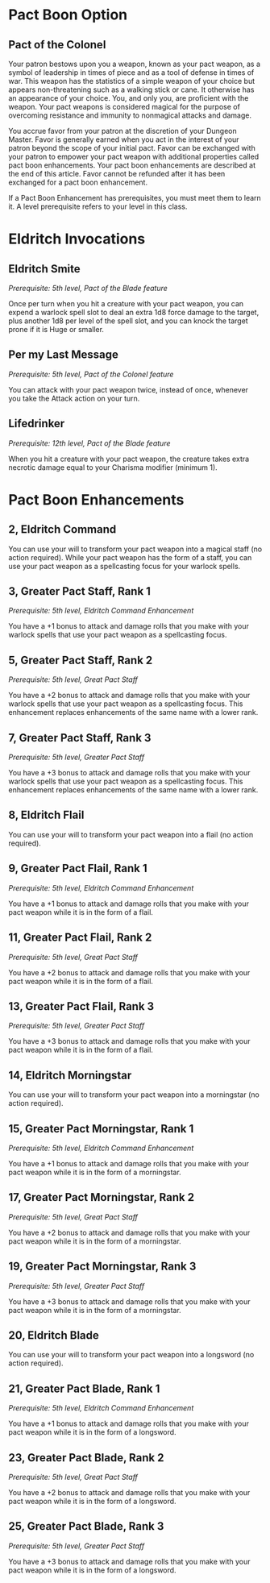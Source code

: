 # Pact Boon Option

## Pact of the Colonel

Your patron bestows upon you a weapon, known as your pact weapon, as a symbol of leadership in times of piece and as a tool of defense in times of war. This weapon has the statistics of a simple weapon of your choice but appears non-threatening such as a walking stick or cane. It otherwise has an appearance of your choice. You, and only you, are proficient with the weapon. Your pact weapons is considered magical for the purpose of overcoming resistance and immunity to nonmagical attacks and damage.

You accrue favor from your patron at the discretion of your Dungeon Master. Favor is generally earned when you act in the interest of your patron beyond the scope of your initial pact. Favor can be exchanged with your patron to empower your pact weapon with additional properties called pact boon enhancements. Your pact boon enhancements are described at the end of this article. Favor cannot be refunded after it has been exchanged for a pact boon enhancement.

If a Pact Boon Enhancement has prerequisites, you must meet them to learn it. A level prerequisite refers to your level in this class.

# Eldritch Invocations

## Eldritch Smite
*Prerequisite: 5th level, Pact of the Blade feature*

Once per turn when you hit a creature with your pact weapon, you can expend a warlock spell slot to deal an extra 1d8 force damage to the target, plus another 1d8 per level of the spell slot, and you can knock the target prone if it is Huge or smaller.

## Per my Last Message
*Prerequisite: 5th level, Pact of the Colonel feature*

You can attack with your pact weapon twice, instead of once, whenever you take the Attack action on your turn.

## Lifedrinker
*Prerequisite: 12th level, Pact of the Blade feature*

When you hit a creature with your pact weapon, the creature takes extra necrotic damage equal to your Charisma modifier (minimum 1).

# Pact Boon Enhancements

## 2, Eldritch Command

You can use your will to transform your pact weapon into a magical staff (no action required). While your pact weapon has the form of a staff, you can use your pact weapon as a spellcasting focus for your warlock spells.

## 3, Greater Pact Staff, Rank 1
*Prerequisite: 5th level, Eldritch Command Enhancement*

You have a +1 bonus to attack and damage rolls that you make with your warlock spells that use your pact weapon as a spellcasting focus.

## 5, Greater Pact Staff, Rank 2
*Prerequisite: 5th level, Great Pact Staff*

You have a +2 bonus to attack and damage rolls that you make with your warlock spells that use your pact weapon as a spellcasting focus. This enhancement replaces enhancements of the same name with a lower rank.

## 7, Greater Pact Staff, Rank 3
*Prerequisite: 5th level, Greater Pact Staff*

You have a +3 bonus to attack and damage rolls that you make with your warlock spells that use your pact weapon as a spellcasting focus. This enhancement replaces enhancements of the same name with a lower rank.

## 8, Eldritch Flail

You can use your will to transform your pact weapon into a flail (no action required).

## 9, Greater Pact Flail, Rank 1
*Prerequisite: 5th level, Eldritch Command Enhancement*

You have a +1 bonus to attack and damage rolls that you make with your pact weapon while it is in the form of a flail.

## 11, Greater Pact Flail, Rank 2
*Prerequisite: 5th level, Great Pact Staff*

You have a +2 bonus to attack and damage rolls that you make with your pact weapon while it is in the form of a flail.

## 13, Greater Pact Flail, Rank 3
*Prerequisite: 5th level, Greater Pact Staff*

You have a +3 bonus to attack and damage rolls that you make with your pact weapon while it is in the form of a flail.

## 14, Eldritch Morningstar

You can use your will to transform your pact weapon into a morningstar (no action required).

## 15, Greater Pact Morningstar, Rank 1
*Prerequisite: 5th level, Eldritch Command Enhancement*

You have a +1 bonus to attack and damage rolls that you make with your pact weapon while it is in the form of a morningstar.

## 17, Greater Pact Morningstar, Rank 2
*Prerequisite: 5th level, Great Pact Staff*

You have a +2 bonus to attack and damage rolls that you make with your pact weapon while it is in the form of a morningstar.

## 19, Greater Pact Morningstar, Rank 3
*Prerequisite: 5th level, Greater Pact Staff*

You have a +3 bonus to attack and damage rolls that you make with your pact weapon while it is in the form of a morningstar.

## 20, Eldritch Blade

You can use your will to transform your pact weapon into a longsword (no action required).

## 21, Greater Pact Blade, Rank 1
*Prerequisite: 5th level, Eldritch Command Enhancement*

You have a +1 bonus to attack and damage rolls that you make with your pact weapon while it is in the form of a longsword.

## 23, Greater Pact Blade, Rank 2
*Prerequisite: 5th level, Great Pact Staff*

You have a +2 bonus to attack and damage rolls that you make with your pact weapon while it is in the form of a longsword.

## 25, Greater Pact Blade, Rank 3
*Prerequisite: 5th level, Greater Pact Staff*

You have a +3 bonus to attack and damage rolls that you make with your pact weapon while it is in the form of a longsword.